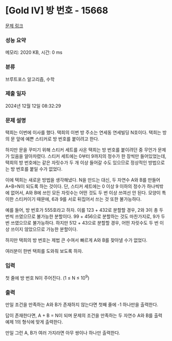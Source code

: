 # [Gold IV] 방 번호 - 15668 

[문제 링크](https://www.acmicpc.net/problem/15668) 

### 성능 요약

메모리: 2020 KB, 시간: 0 ms

### 분류

브루트포스 알고리즘, 수학

### 제출 일자

2024년 12월 12일 08:32:29

### 문제 설명

<p>택희는 이번에 이사를 했다. 택희의 이번 방 주소는 연세동 연세빌딩 N호이다. 택희는 방의 문 앞에 예쁜 스티커로 방 번호를 붙이려고 한다.</p>

<p>하지만 문을 꾸미기 위해 스티커 세트를 사온 택희는 방 번호를 붙이려던 중 무언가 문제가 있음을 알아차렸다. 스티커 세트에는 0부터 9까지의 정수가 한 장씩만 들어있었는데, 택희의 방 번호에는 같은 자릿수가 두 개 이상 들어갈 수도 있으므로 정상적인 방법으로는 방 번호를 붙일 수가 없었다.</p>

<p>이에 택희는 새로운 방법을 생각해냈다. N을 만드는 대신, 두 자연수 A와 B를 만들어 A+B=N이 되도록 하는 것이다. 단, 스티커 세트에는 0 이상 9 이하의 정수가 하나씩밖에 없어서, A와 B에 쓰인 모든 자릿수는 어떤 것도 두 번 이상 쓰여선 안 된다. 모양이 특이한 스티커이기 때문에, 6과 9를 서로 뒤집어서 쓰는 것 또한 불가능하다.</p>

<p>예를 들어, 방 번호가 555호라고 하자. 이를 123 + 432로 분할할 경우, 2와 3이 총 두 번씩 쓰였으므로 불가능한 분할이다. 99 + 456으로 분할하는 것도 마찬가지로, 9가 두 번 쓰였으므로 불가능하다. 하지만 512 + 43으로 분할할 경우, 어떤 자릿수도 두 번 이상 쓰이지 않았으므로 가능한 분할이다.</p>

<p>하지만 택희의 방 번호는 제법 큰 수여서 빠르게 A와 B를 찾아낼 수가 없었다.</p>

<p>여러분이 한번 택희를 도와줘 보도록 하자.</p>

### 입력 

 <p>첫 줄에 방 번호 N이 주어진다. (1 ≤ N ≤ 10<sup>9</sup>)</p>

### 출력 

 <p>만일 조건을 만족하는 A와 B가 존재하지 않는다면 첫째 줄에 -1 하나만을 출력한다.</p>

<p>답이 존재한다면, A + B = N이 되며 문제의 조건을 만족하는 두 자연수 A와 B를 출력 예제 1의 형식에 맞게 출력한다.</p>

<p>만일 그런 A, B가 여러 가지라면 아무 쌍이나 하나만 출력한다.</p>

